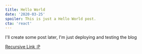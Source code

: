 ```yaml
---
title: Hello World
date: '2020-03-25'
spoiler: This is just a Hello World post.
cta: 'react'
---
```


I'll create some post later, I'm just deploying and testing the blog

[Recursive Link :P](/hello-world/)
